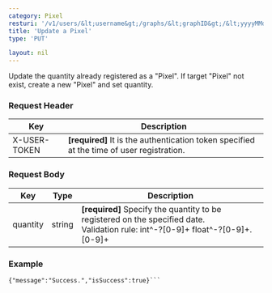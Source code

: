 ```yaml
---
category: Pixel
resturi: '/v1/users/&lt;username&gt;/graphs/&lt;graphID&gt;/&lt;yyyyMMdd&gt;'
title: 'Update a Pixel'
type: 'PUT'

layout: nil
---
```


Update the quantity already registered as a "Pixel". If target "Pixel" not exist, create a new "Pixel" and set quantity.

### Request Header

|Key|Description|
|---|---|
|X-USER-TOKEN|**[required]** It is the authentication token specified at the time of user registration.|

### Request Body

|Key|Type|Description|
|---|---|---|
|quantity|string|**[required]** Specify the quantity to be registered on the specified date.<br>Validation rule: int^\-?[0-9]+ float^\-?[0-9]+\.[0-9]+|

### Example

```$ curl -X PUT https://pixe.la/v1/users/a-know/graphs/test-graph/20180915 -H 'X-USER-TOKEN:thisissecret' -d '{"quantity":"7"}'
{"message":"Success.","isSuccess":true}```
